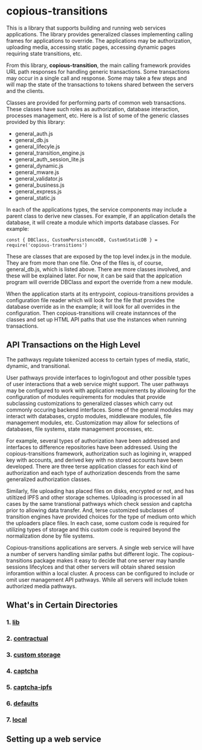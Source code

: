 # copious-transitions

This is a library that supports building and running web services applications. The library provides generalized classes implementing calling frames for applications to override. The applications may be authorization, uploading media, accessing static pages, accessing dynamic pages requiring state transitions, etc.

From this library, **copious-transition**, the main calling framework provides URL path responses for handling generic transactions. Some transactions may occur in a single call and response. Some may take a few steps and will map the state of the transactions to tokens shared between the servers and the clients. 

Classes are provided for performing parts of common web transactions. These classes have such roles as authorization, database interaction, processes management, etc. Here is a list of some of the generic classes provided by this library:

* general\_auth.js
* general\_db.js
* general\_lifecyle.js		
* general\_transition\_engine.js
* general\_auth\_session\_lite.js	
* general\_dynamic.js		
* general\_mware.js	
* general\_validator.js
* general\_business.js
* general\_express.js
* general\_static.js

In each of the applications types, the service components may include a parent class to derive new classes. For example, if an application details the database, it will create a module which imports database classes. For example:

```
const { DBClass, CustomPersistenceDB, CustomStaticDB } = require('copious-transitions')

```

These are classes that are exposed by the top level index.js in the module. They are from more than one file. One of the files is, of course, general\_db.js, which is listed above. There are more classes involved, and these will be explained later. For now, it can be said that the applcation program will override DBClass and export the override from a new module.

When the application starts at its entrypoint, copious-transitions provides a configuration file reader which will look for the file that provides the database override as in the example; it will look for all overrides in the configuration. Then copious-transitions will create instannces of the classes and set up HTML API paths that use the instances when running transactions.

## API Transactions on the High Level




The pathways regulate tokenized access to certain types of media, static, dynamic, and transitional. 

User pathways provide interfaces to login/logout and other possible types of user interactions that a web service might support.
The user pathways may be configured to work with application requirements by allowing for the configuration of modules requirements for modules that 
provide subclassing customizations to generalized classes which carry out commonly occuring backend interfaces. Some of the general modules may interact
with databases, crypto modules, middleware modules, file management modules, etc. Customization may allow for selections of databases, file systems, 
state management processes, etc. 

For example, several types of authorization have been addressed and interfaces to difference repositories have been addressed. Using the copious-transitions
framework, authorization such as logining in, wrapped key with accounts, and derived key with no stored accounts have been developed. There are three
terse application classes for each kind of authorization and each type of authorization descends from the same generalized authorization classes.

Similarly, file uploading has placed files on disks, encrypted or not, and has utiltized IPFS and other storage schemes. Uploading is processed in all
cases by the same transtional pathways which check session and captcha prior to allowing data transfer. And, terse customized subclasses of transition 
engines have provided choices for the type of medium onto which the uploaders place files. In each case, some custom code is required for utilizing 
types of storage and this custom code is required beyond the normalization done by file systems.

Copious-transitions applications are servers. A single web service will have a number of servers handling similar paths but different logic.
The copious-transitions package makes it easy to decide that one server may handle sessions lifecylces and that other servers will obtain shared 
session inforamtion within a local cluster. A process can be configured to include or omit user management API pathways. While all servers will include token
authorized media pathways. 


## What's in Certain Directories


### 1. <u>lib</u>


### 2. <u>contractual</u>


### 3. <u>custom storage</u>


### 4. <u>captcha</u>


### 5. <u>captcha-ipfs</u>


### 6. <u>defaults</u>


### 7. <u>local</u>




## Setting up a web service



